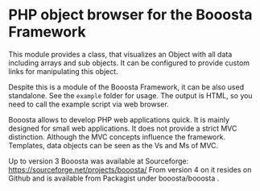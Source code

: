 # PHP object browser for the Booosta Framework

This module provides a class, that visualizes an Object with all data including arrays and sub objects.
It can be configured to provide custom links for manipulating this object.

Despite this is a module of the Booosta Framework, it can be also used standalone. See the `example` folder
for usage. The output is HTML, so you need to call the example script via web browser.

Booosta allows to develop PHP web applications quick. It is mainly designed for small web applications.
It does not provide a strict MVC distinction. Although the MVC concepts influence the framework. Templates,
data objects can be seen as the Vs and Ms of MVC.

Up to version 3 Booosta was available at Sourceforge: https://sourceforge.net/projects/booosta/ From version
4 on it resides on Github and is available from Packagist under booosta/booosta .
